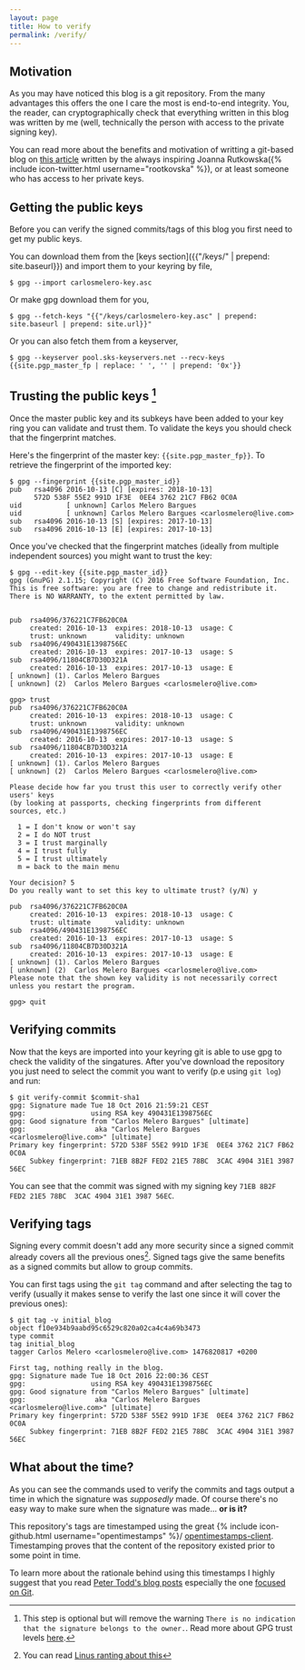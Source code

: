 ```yaml
---
layout: page
title: How to verify
permalink: /verify/
---
```

## Motivation

As you may have noticed this blog is a git repository. From the many advantages this offers
the one I care the most is end-to-end integrity. You, the reader, can cryptographically check
that everything written in this blog was written by me (well, technically the person with access to the private signing key).

You can read more about the benefits and motivation of writting a git-based blog
on [this article](http://blog.invisiblethings.org/2015/02/09/my-new-git-based-blog.html) written by the always inspiring Joanna Rutkowska({% include icon-twitter.html username="rootkovska" %}), or at least someone who has access to her private keys.

## Getting the public keys

Before you can verify the signed commits/tags of this blog you first need to get my public keys.

You can download them from the [keys section]({{"/keys/" | prepend: site.baseurl}})
and import them to your keyring by file,

    $ gpg --import carlosmelero-key.asc

Or make gpg download them for you,

    $ gpg --fetch-keys "{{"/keys/carlosmelero-key.asc" | prepend: site.baseurl | prepend: site.url}}"

Or you can also fetch them from a keyserver,

    $ gpg --keyserver pool.sks-keyservers.net --recv-keys {{site.pgp_master_fp | replace: ' ', '' | prepend: '0x'}}

## Trusting the public keys [^1]

[^1]:This step is optional but will remove the warning `There is no indication that the signature belongs to the owner.`. Read more about GPG trust levels [here](https://www.gnupg.org/gph/en/manual.html#AEN346).


Once the master public key and its subkeys have been added to your key ring you can validate and trust them.
To validate the keys you should check that the fingerprint matches.

Here's the fingerprint of the master key: `{{site.pgp_master_fp}}`.
To retrieve the fingerprint of the imported key:

    $ gpg --fingerprint {{site.pgp_master_id}}
    pub   rsa4096 2016-10-13 [C] [expires: 2018-10-13]
          572D 538F 55E2 991D 1F3E  0EE4 3762 21C7 FB62 0C0A
    uid           [ unknown] Carlos Melero Bargues
    uid           [ unknown] Carlos Melero Bargues <carlosmelero@live.com>
    sub   rsa4096 2016-10-13 [S] [expires: 2017-10-13]
    sub   rsa4096 2016-10-13 [E] [expires: 2017-10-13]

Once you've checked that the fingerprint matches (ideally from multiple independent sources) you might want to trust the key:

    $ gpg --edit-key {{site.pgp_master_id}}
    gpg (GnuPG) 2.1.15; Copyright (C) 2016 Free Software Foundation, Inc.
    This is free software: you are free to change and redistribute it.
    There is NO WARRANTY, to the extent permitted by law.


    pub  rsa4096/376221C7FB620C0A
         created: 2016-10-13  expires: 2018-10-13  usage: C   
         trust: unknown       validity: unknown
    sub  rsa4096/490431E1398756EC
         created: 2016-10-13  expires: 2017-10-13  usage: S   
    sub  rsa4096/11804CB7D30D321A
         created: 2016-10-13  expires: 2017-10-13  usage: E   
    [ unknown] (1). Carlos Melero Bargues
    [ unknown] (2)  Carlos Melero Bargues <carlosmelero@live.com>

    gpg> trust
    pub  rsa4096/376221C7FB620C0A
         created: 2016-10-13  expires: 2018-10-13  usage: C   
         trust: unknown       validity: unknown
    sub  rsa4096/490431E1398756EC
         created: 2016-10-13  expires: 2017-10-13  usage: S   
    sub  rsa4096/11804CB7D30D321A
         created: 2016-10-13  expires: 2017-10-13  usage: E   
    [ unknown] (1). Carlos Melero Bargues
    [ unknown] (2)  Carlos Melero Bargues <carlosmelero@live.com>

    Please decide how far you trust this user to correctly verify other users' keys
    (by looking at passports, checking fingerprints from different sources, etc.)

      1 = I don't know or won't say
      2 = I do NOT trust
      3 = I trust marginally
      4 = I trust fully
      5 = I trust ultimately
      m = back to the main menu

    Your decision? 5
    Do you really want to set this key to ultimate trust? (y/N) y

    pub  rsa4096/376221C7FB620C0A
         created: 2016-10-13  expires: 2018-10-13  usage: C   
         trust: ultimate      validity: unknown
    sub  rsa4096/490431E1398756EC
         created: 2016-10-13  expires: 2017-10-13  usage: S   
    sub  rsa4096/11804CB7D30D321A
         created: 2016-10-13  expires: 2017-10-13  usage: E   
    [ unknown] (1). Carlos Melero Bargues
    [ unknown] (2)  Carlos Melero Bargues <carlosmelero@live.com>
    Please note that the shown key validity is not necessarily correct
    unless you restart the program.

    gpg> quit

## Verifying commits

Now that the keys are imported into your keyring git is able to use gpg to check the validity of the singatures.
After you've download the repository you just need to select the commit you want to verify (p.e using `git log`) and run:

    $ git verify-commit $commit-sha1
    gpg: Signature made Tue 18 Oct 2016 21:59:21 CEST
    gpg:                using RSA key 490431E1398756EC
    gpg: Good signature from "Carlos Melero Bargues" [ultimate]
    gpg:                 aka "Carlos Melero Bargues <carlosmelero@live.com>" [ultimate]
    Primary key fingerprint: 572D 538F 55E2 991D 1F3E  0EE4 3762 21C7 FB62 0C0A
         Subkey fingerprint: 71EB 8B2F FED2 21E5 78BC  3CAC 4904 31E1 3987 56EC

You can see that the commit was signed with my signing key `71EB 8B2F FED2 21E5 78BC  3CAC 4904 31E1 3987 56EC`.

## Verifying tags

Signing every commit doesn't add any more security since a signed commit already covers all the previous ones[^2].
Signed tags give the same benefits as a signed commits but allow to group commits.

[^2]:You can read [Linus ranting about this](http://git.661346.n2.nabble.com/GPG-signing-for-git-commit-tt2582986.html#a2583316)

You can first tags using the `git tag` command and after selecting the tag to verify (usually it makes sense to verify the last one since it will cover the previous ones):

    $ git tag -v initial_blog
    object f10e934b9aabd95c6529c820a02ca4c4a69b3473
    type commit
    tag initial_blog
    tagger Carlos Melero <carlosmelero@live.com> 1476820817 +0200

    First tag, nothing really in the blog.
    gpg: Signature made Tue 18 Oct 2016 22:00:36 CEST
    gpg:                using RSA key 490431E1398756EC
    gpg: Good signature from "Carlos Melero Bargues" [ultimate]
    gpg:                 aka "Carlos Melero Bargues <carlosmelero@live.com>" [ultimate]
    Primary key fingerprint: 572D 538F 55E2 991D 1F3E  0EE4 3762 21C7 FB62 0C0A
         Subkey fingerprint: 71EB 8B2F FED2 21E5 78BC  3CAC 4904 31E1 3987 56EC

## What about the time?

As you can see the commands used to verify the commits and tags output a time in which the signature was _supposedly_ made.
Of course there's no easy way to make sure when the signature was made... __or is it?__

This repository's tags are timestamped using the great {% include icon-github.html username="opentimestamps" %}/ [opentimestamps-client](https://github.com/opentimestamps/opentimestamps-client).
Timestamping proves that the content of the repository existed prior to some point in time.

To learn more about the rationale behind using this timestamps I highly suggest that you read [Peter Todd's blog posts](https://petertodd.org/2016/opentimestamps-announcement) especially the one [focused on Git](https://petertodd.org/2016/opentimestamps-git-integration).

<!-- TODO: Explain how to verify timestamps -->
